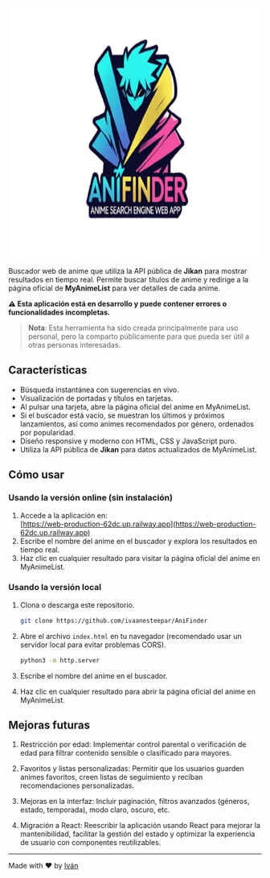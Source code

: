 <div align="center">
  <img src="/img/logo_app.png" alt="App logo" width="500" height="500">
</div>

Buscador web de anime que utiliza la API pública de **Jikan** para mostrar resultados en tiempo real. Permite buscar títulos de anime y redirige a la página oficial de **MyAnimeList** para ver detalles de cada anime.

**⚠️ Esta aplicación está en desarrollo y puede contener errores o funcionalidades incompletas.**

> **Nota**: Esta herramienta ha sido creada principalmente para uso personal, pero la comparto públicamente para que pueda ser útil a otras personas interesadas.

## Características

- Búsqueda instantánea con sugerencias en vivo.
- Visualización de portadas y títulos en tarjetas.
- Al pulsar una tarjeta, abre la página oficial del anime en MyAnimeList.
- Si el buscador está vacío, se muestran los últimos y próximos lanzamientos, así como animes recomendados por género, ordenados por popularidad.
- Diseño responsive y moderno con HTML, CSS y JavaScript puro.
- Utiliza la API pública de **Jikan** para datos actualizados de MyAnimeList.

## Cómo usar

### Usando la versión online (sin instalación)

1. Accede a la aplicación en:  
   [https://web-production-62dc.up.railway.app](https://web-production-62dc.up.railway.app)  
2. Escribe el nombre del anime en el buscador y explora los resultados en tiempo real.  
3. Haz clic en cualquier resultado para visitar la página oficial del anime en MyAnimeList.

### Usando la versión local

1. Clona o descarga este repositorio.
   
    ```bash
   git clone https://github.com/ivaanesteepar/AniFinder
    ```
3. Abre el archivo `index.html` en tu navegador (recomendado usar un servidor local para evitar problemas CORS).
   
   ```bash
   python3 -m http.server
    ```
5. Escribe el nombre del anime en el buscador.
6. Haz clic en cualquier resultado para abrir la página oficial del anime en MyAnimeList.

## Mejoras futuras

1. Restricción por edad: Implementar control parental o verificación de edad para filtrar contenido sensible o clasificado para mayores.

2. Favoritos y listas personalizadas: Permitir que los usuarios guarden animes favoritos, creen listas de seguimiento y reciban recomendaciones personalizadas.

3. Mejoras en la interfaz: Incluir paginación, filtros avanzados (géneros, estado, temporada), modo claro, oscuro, etc.

4. Migración a React: Reescribir la aplicación usando React para mejorar la mantenibilidad, facilitar la gestión del estado y optimizar la experiencia de usuario con componentes reutilizables.

---

Made with ❤️ by [Iván](https://github.com/ivaanesteepar)
